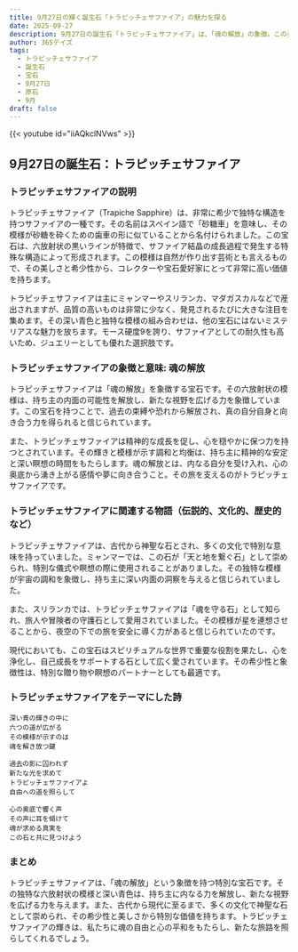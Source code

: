 ```yaml
---
title: 9月27日の輝く誕生石「トラピッチェサファイア」の魅力を探る
date: 2025-09-27
description: 9月27日の誕生石「トラピッチェサファイア」は、「魂の解放」の象徴。この美しい宝石の秘められた物語や歴史が、あなたの心に特別な輝きを与えます。
author: 365デイズ
tags:
  - トラピッチェサファイア
  - 誕生石
  - 宝石
  - 9月27日
  - 原石
  - 9月
draft: false
---
```


{{< youtube id="iiAQkclNVws" >}}

## 9月27日の誕生石：トラピッチェサファイア

### トラピッチェサファイアの説明

トラピッチェサファイア（Trapiche Sapphire）は、非常に希少で独特な構造を持つサファイアの一種です。その名前はスペイン語で「砂糖車」を意味し、その模様が砂糖を砕くための歯車の形に似ていることから名付けられました。この宝石は、六放射状の黒いラインが特徴で、サファイア結晶の成長過程で発生する特殊な構造によって形成されます。この模様は自然が作り出す芸術とも言えるもので、その美しさと希少性から、コレクターや宝石愛好家にとって非常に高い価値を持ちます。

トラピッチェサファイアは主にミャンマーやスリランカ、マダガスカルなどで産出されますが、品質の高いものは非常に少なく、発見されるたびに大きな注目を集めます。その深い青色と独特な模様の組み合わせは、他の宝石にはないミステリアスな魅力を放ちます。モース硬度9を誇り、サファイアとしての耐久性も高いため、ジュエリーとしても優れた選択肢です。

### トラピッチェサファイアの象徴と意味: 魂の解放

トラピッチェサファイアは「魂の解放」を象徴する宝石です。その六放射状の模様は、持ち主の内面の可能性を解放し、新たな視野を広げる力を象徴しています。この宝石を持つことで、過去の束縛や恐れから解放され、真の自分自身と向き合う力を得られると信じられています。

また、トラピッチェサファイアは精神的な成長を促し、心を穏やかに保つ力を持つとされています。その輝きと模様が示す調和と均衡は、持ち主に精神的な安定と深い瞑想の時間をもたらします。魂の解放とは、内なる自分を受け入れ、心の奥底から湧き上がる感情や夢に向き合うこと。その旅を支えるのがトラピッチェサファイアです。

### トラピッチェサファイアに関連する物語（伝説的、文化的、歴史的など）

トラピッチェサファイアは、古代から神聖な石とされ、多くの文化で特別な意味を持っていました。ミャンマーでは、この石が「天と地を繋ぐ石」として崇められ、特別な儀式や瞑想の際に使用されることがありました。その独特な模様が宇宙の調和を象徴し、持ち主に深い内面の洞察を与えると信じられていました。

また、スリランカでは、トラピッチェサファイアは「魂を守る石」として知られ、旅人や冒険者の守護石として愛用されていました。その模様が星を連想させることから、夜空の下での旅を安全に導く力があると信じられていたのです。

現代においても、この宝石はスピリチュアルな世界で重要な役割を果たし、心を浄化し、自己成長をサポートする石として広く愛されています。その希少性と象徴性は、特別な贈り物や瞑想のパートナーとしても最適です。

### トラピッチェサファイアをテーマにした詩

	深い青の輝きの中に  
	六つの道が広がる  
	その模様が示すのは  
	魂を解き放つ鍵
	
	過去の影に囚われず  
	新たな光を求めて  
	トラピッチェサファイアよ  
	自由への道を照らして
	
	心の奥底で響く声  
	その声に耳を傾けて  
	魂が求める真実を  
	この石と共に見つけよう

### まとめ

トラピッチェサファイアは、「魂の解放」という象徴を持つ特別な宝石です。その独特な六放射状の模様と深い青色は、持ち主に内なる力を解放し、新たな視野を広げる力を与えます。また、古代から現代に至るまで、多くの文化で神聖な石として崇められ、その希少性と美しさから特別な価値を持ちます。トラピッチェサファイアの輝きは、私たちに魂の自由と心の平和をもたらし、新たな旅路を照らしてくれるでしょう。